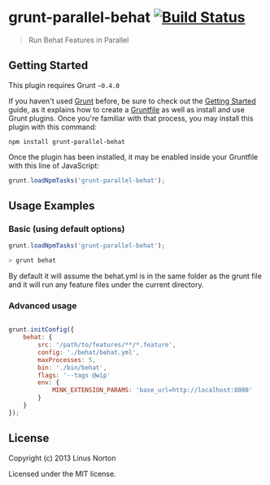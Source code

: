 # grunt-parallel-behat [![Build Status](https://travis-ci.org/linusnorton/grunt-parallel-behat.png?branch=master)](https://travis-ci.org/linusnorton/grunt-parallel-behat)

> Run Behat Features in Parallel

## Getting Started
This plugin requires Grunt `~0.4.0`

If you haven't used [Grunt](http://gruntjs.com/) before, be sure to check out the [Getting Started](http://gruntjs.com/getting-started) guide, as it explains how to create a [Gruntfile](http://gruntjs.com/sample-gruntfile) as well as install and use Grunt plugins. Once you're familiar with that process, you may install this plugin with this command:

```shell
npm install grunt-parallel-behat
```

Once the plugin has been installed, it may be enabled inside your Gruntfile with this line of JavaScript:

```js
grunt.loadNpmTasks('grunt-parallel-behat');
```

## Usage Examples

### Basic (using default options)

```javascript
grunt.loadNpmTasks('grunt-parallel-behat');
```

```sh
> grunt behat
```

By default it will assume the behat.yml is in the same folder as the grunt file and it will run any feature files under the current directory.

### Advanced usage

```js

grunt.initConfig({
    behat: {
        src: '/path/to/features/**/*.feature',
        config: './behat/behat.yml',
        maxProcesses: 5,
        bin: './bin/behat',
        flags: '--tags @wip'
        env: {
            MINK_EXTENSION_PARAMS: 'base_url=http://localhost:8080'
        }
    }
});
```

## License

Copyright (c) 2013 Linus Norton

Licensed under the MIT license.
